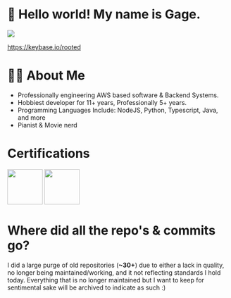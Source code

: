 # 👋 Hello world! My name is Gage.
<img src="https://profile-counter.glitch.me/gagepielsticker/count.svg" />

https://keybase.io/rooted

# 👩‍💻 About Me

- Professionally engineering AWS based software & Backend Systems.
- Hobbiest developer for 11+ years, Professionally 5+ years.
- Programming Languages Include: NodeJS, Python, Typescript, Java, and more
- Pianist & Movie nerd

# Certifications
<div>
  <img src="https://images.credly.com/size/220x220/images/00634f82-b07f-4bbd-a6bb-53de397fc3a6/image.png" width="80px" />
  <img src="https://images.credly.com/images/0e284c3f-5164-4b21-8660-0d84737941bc/image.png" width="80px" />
</div>

# Where did all the repo's & commits go?
I did a large purge of old repositories (**~30+**) due to either a lack in quality, no longer being maintained/working, and it not reflecting standards I hold today. Everything that is no longer maintained but I want to keep for sentimental sake will be archived to indicate as such :)

